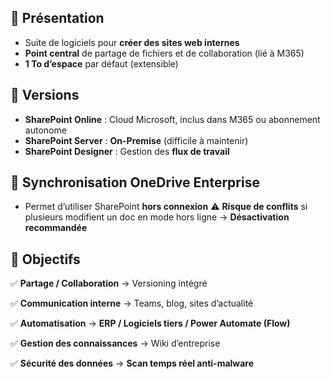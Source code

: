## 🔹 **Présentation**

- Suite de logiciels pour **créer des sites web internes**
- **Point central** de partage de fichiers et de collaboration (lié à M365)
- **1 To d’espace** par défaut (extensible)


## 🔹 **Versions**

- **SharePoint Online** : Cloud Microsoft, inclus dans M365 ou abonnement autonome
- **SharePoint Server** : **On-Premise** (difficile à maintenir)
- **SharePoint Designer** : Gestion des **flux de travail**


## 🔹 **Synchronisation OneDrive Enterprise**

- Permet d’utiliser SharePoint **hors connexion**
⚠️ **Risque de conflits** si plusieurs modifient un doc en mode hors ligne → **Désactivation recommandée**


## 🔹 **Objectifs**

✅ **Partage / Collaboration** → Versioning intégré

✅ **Communication interne** → Teams, blog, sites d’actualité

✅ **Automatisation** → **ERP / Logiciels tiers / Power Automate (Flow)**

✅ **Gestion des connaissances** → Wiki d’entreprise

✅ **Sécurité des données** → **Scan temps réel anti-malware**

